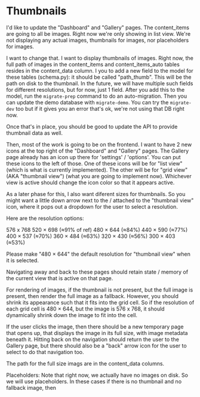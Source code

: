 # Thumbnails
I'd like to update the "Dashboard" and "Gallery" pages. The content_items are going to all be images. Right now we're 
only showing in list view. We're not displaying any actual images, thumbnails for images, nor placeholders for images.

I want to change that. I want to display thumbnails of images. Right now, the full path of images in the content_items 
and content_items_auto tables resides in the content_data column. I you to add a new field to the model for these tables 
(schema.py): it should be called "path_thumb". This will be the path on disk to the thumbnail. In the future, we will 
have multiple such fields for different resolutions, but for now, just 1 field. After you add this to the model, run the 
`migrate-prep` command to do an auto-migration. Then you can update the demo database with `migrate-demo`. You can try 
the `migrate-dev` too but if it gives you an error that's ok, we're not using that DB right now.

Once that's in place, you should be good to update the API to provide thumbnail data as well.

Then, most of the work is going to be on the frontend. I want to have 2 new icons at the top right of the "Dashboard" 
and "Gallery" pages. The Gallery page already has an icon up there for 'settings' / 'options'. You can put these icons 
to the left of those. One of these icons will be for "list view" (which is what is currently implemented). The other 
will be for "grid view" (AKA "thumbnail view") (what you are going to implement now). Whichever view is active should change the icon color 
so that it appears active.

As a later phase for this, I also want diferent sizes for thumbnails. So you might want a little down arrow next to the 
/ attached to the "thumbnail view" icon, where it pops out a dropdown for the user to select a resolution.

Here are the resolution options:

576 x 768
520 × 698 (≈91% of ref)
480 × 644 (≈84%)
440 × 590 (≈77%)
400 × 537 (≈70%)
360 × 484 (≈63%)
320 × 430 (≈56%)
300 × 403 (≈53%)

Please make "480 × 644" the default resolution for "thumbnail view" when it is selected.

Navigating away and back to these pages should retain state / memory of the current view that is active on that page.

For rendering of images, if the thumbnail is not present, but the full image is present, then render the full image as a
fallback. However, you should shrink its appearance such that it fits into the grid cell. So if the resolution of each 
grid cell is 480 × 644, but the image is 576 x 768, it should dynamically shrink down the image to fit into the cell.

If the user clicks the image, then there should be a new temporary page that opens up, that displays the image in its 
full size, with image metadata beneath it. Hitting back on the navigation should return the user to the Gallery page, 
but there should also be a "back" arrow icon for the user to select to do that navigation too.

The path for the full size imags are in the content_data columns.

Placeholders:
Note that right now, we actually have no images on disk. So we will use placeholders. In these cases if there is no 
thumbnail and no fallback image, then 